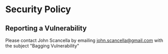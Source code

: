 # Security Policy

## Reporting a Vulnerability
Please contact John Scancella by emailing john.scancella@gmail.com with the subject "Bagging Vulnerability"
